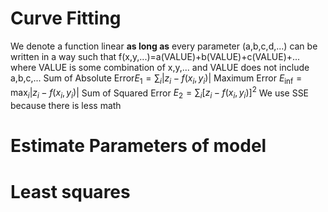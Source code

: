 # Curve Fitting
We denote a function linear **as long as** every parameter (a,b,c,d,...) can be written in a way such that f(x,y,...)=a(VALUE)+b(VALUE)+c(VALUE)+... where VALUE is some combination of x,y,... and VALUE does not include a,b,c,...
Sum of Absolute Error$E_1=\sum_i{|z_i-f(x_i,y_i)|}$
Maximum Error $E_\inf=\text{max}_i|z_i-f(x_i,y_i)|$
Sum of Squared Error $E_2=\sum_i{[z_i-f(x_i,y_i)]^2}$
We use SSE because there is less math


# Estimate Parameters of model

# Least squares



